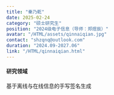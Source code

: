 ```yaml
---
title: "秦乃乾"
date: 2025-02-24
category: "硕士研究生"
position: "2024级电子信息（导师：郑煜辰）"
avatar: "/HTML/assets/qinnaiqian.jpg"
contact: "shzqnq@outlook.com"
duration: "2024.09-2027.06"
link: "/HTML/qinnaiqian.html"
---
```


#### 研究领域
基于离线与在线信息的手写签名生成